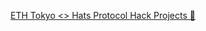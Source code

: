 [ETH Tokyo <> Hats Protocol Hack Projects 🧢](https://app.charmverse.io/hats-protocol/page-7519168092600736)
